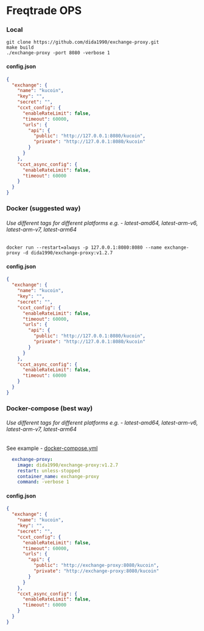 # Freqtrade OPS

### Local

```shell
git clone https://github.com/dida1990/exchange-proxy.git
make build
./exchange-proxy -port 8080 -verbose 1
```

#### config.json

```json
{
  "exchange": {
    "name": "kucoin",
    "key": "",
    "secret": "",
    "ccxt_config": {
      "enableRateLimit": false,
      "timeout": 60000,
      "urls": {
        "api": {
          "public": "http://127.0.0.1:8080/kucoin",
          "private": "http://127.0.0.1:8080/kucoin"
        }
      }
    },
    "ccxt_async_config": {
      "enableRateLimit": false,
      "timeout": 60000
    }
  }
}
```

### Docker (suggested way)

###### Use different tags for different platforms e.g. - latest-amd64, latest-arm-v6, latest-arm-v7, latest-arm64

```shell
docker run --restart=always -p 127.0.0.1:8080:8080 --name exchange-proxy -d dida1990/exchange-proxy:v1.2.7
```

#### config.json

```json
{
  "exchange": {
    "name": "kucoin",
    "key": "",
    "secret": "",
    "ccxt_config": {
      "enableRateLimit": false,
      "timeout": 60000,
      "urls": {
        "api": {
          "public": "http://127.0.0.1:8080/kucoin",
          "private": "http://127.0.0.1:8080/kucoin"
        }
      }
    },
    "ccxt_async_config": {
      "enableRateLimit": false,
      "timeout": 60000
    }
  }
}
```

### Docker-compose (best way)

###### Use different tags for different platforms e.g. - latest-amd64, latest-arm-v6, latest-arm-v7, latest-arm64

See example - [docker-compose.yml](freqtrade-docker-compose.yml)

```yaml
  exchange-proxy:
    image: dida1990/exchange-proxy:v1.2.7
    restart: unless-stopped
    container_name: exchange-proxy
    command: -verbose 1
```

#### config.json

```json
{
  "exchange": {
    "name": "kucoin",
    "key": "",
    "secret": "",
    "ccxt_config": {
      "enableRateLimit": false,
      "timeout": 60000,
      "urls": {
        "api": {
          "public": "http://exchange-proxy:8080/kucoin",
          "private": "http://exchange-proxy:8080/kucoin"
        }
      }
    },
    "ccxt_async_config": {
      "enableRateLimit": false,
      "timeout": 60000
    }
  }
}
```
